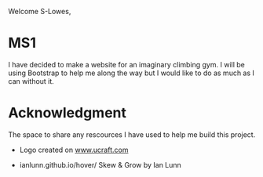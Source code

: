 Welcome S-Lowes,

# MS1

I have decided to make a website for an imaginary climbing gym. I will be using Bootstrap to help me along the way but I would like to do as much as I can without it.

# Acknowledgment

The space to share any rescources I have used to help me build this project.
- Logo created on www.ucraft.com

- ianlunn.github.io/hover/ Skew & Grow by Ian Lunn